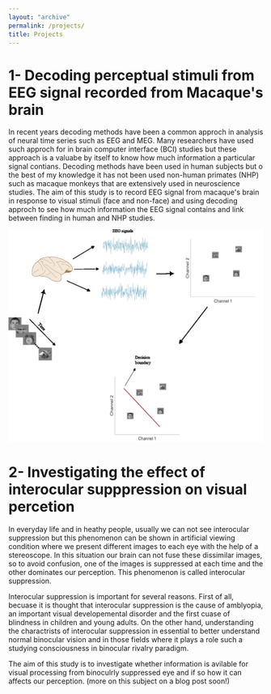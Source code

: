 ```yaml
---
layout: "archive"
permalink: /projects/
title: Projects
---
```


1- Decoding perceptual stimuli from EEG signal recorded from Macaque's brain
===
In recent years decoding methods have been a common approch in  analysis of neural time series such as EEG and MEG. Many researchers have used such approch for in brain computer interface (BCI) studies but these approach is a valuabe by itself to know how much information a particular signal contians. Decoding methods have been used in human subjects but o the best of my knowledge it has not been used non-human primates (NHP) such as macaque monkeys that are extensively used in neuroscience studies. The aim of this study is to record EEG signal from macaque's brain in response to visual stimuli (face and non-face) and using decoding approch to see how much information the EEG signal contains and link between finding in human and NHP studies.

![Decoding paradiam of EEG signal](/images/EEG-Decoding.jpg)


2- Investigating the effect of interocular supppression on visual percetion
===

In everyday life and in heathy people, usually we can not see interocular suppression but this phenomenon can be shown in artificial viewing condition where we present different images to each eye with the help of a stereoscope. In this situation our brain can not fuse these dissimilar images, so to avoid confusion, one of the images is suppressed at each time and the other dominates our perception. This phenomenon is called interocular suppression. 

Interocular suppression is important for several reasons. First of all, becuase it is thought that interocular suppression is the cause of amblyopia, an important visual developemental disorder and the first cuase of blindness in children and young adults. On the other hand, understanding the charactrists of interocular suppression in essential to better understand normal binocular vision and in those fields where it plays a role such a studying consciousness in binocular rivalry paradigm. 

The aim of this study is to investigate whether information is avilable for visual processing from binoculrly suppressed eye and if so how it can affects our perception. (more on this subject on a blog post soon!)